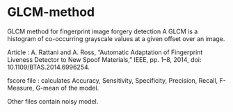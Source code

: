# GLCM-method
GLCM method for fingerprint image forgery detection
A GLCM is a histogram of co-occurring grayscale values at a given offset over an image.

Article : A. Rattani and A. Ross, “Automatic Adaptation of Fingerprint Liveness Detector to New Spoof 
Materials,” IEEE, pp. 1–8, 2014, doi: 10.1109/BTAS.2014.6996254.

fscore file : calculates Accuracy, Sensitivity, Specificity, Precision, Recall, F-Measure, G-mean of the model.

Other files contain noisy model.
